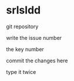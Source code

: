 srlsldd
=======

git repository

write the issue number

the key number

commit the changes here

type it twice
